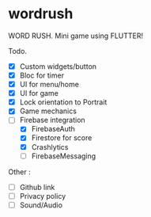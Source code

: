 # wordrush

WORD RUSH. Mini game using FLUTTER!

Todo.
-  [x] Custom widgets/button
-  [x] Bloc for timer
-  [x] UI for menu/home
-  [x] UI for game
-  [x] Lock orientation to Portrait
-  [x] Game mechanics
-  [ ] Firebase integration
    -  [x] FirebaseAuth
    -  [x] Firestore for score
    -  [x] Crashlytics
    -  [ ] FirebaseMessaging

Other :
-  [ ] Github link
-  [ ] Privacy policy
-  [ ] Sound/Audio
